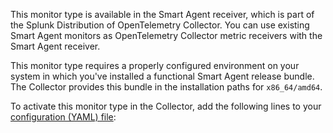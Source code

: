 This monitor type is available in the Smart Agent receiver, which is part of the Splunk Distribution of OpenTelemetry Collector. You can use existing Smart Agent monitors as OpenTelemetry Collector metric receivers with the Smart Agent receiver.

This monitor type requires a properly configured environment on your system in which you've installed a functional Smart Agent release bundle. The Collector provides this bundle in the installation paths for ``x86_64/amd64``.

To activate this monitor type in the Collector, add the following lines to your <a href="https://github.com/signalfx/splunk-otel-collector/tree/main/cmd/otelcol/config/collector" target="_blank">configuration (YAML) file</a>: 

